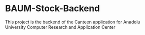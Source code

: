 # BAUM-Stock-Backend
This project is the backend of the Canteen application for Anadolu University Computer Research and Application Center
